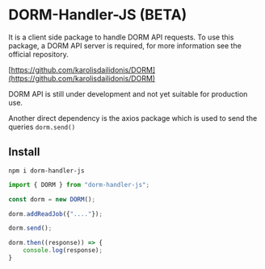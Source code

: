 # DORM-Handler-JS (BETA)

It is a client side package to handle DORM API requests.
To use this package, a DORM API server is required, for more information see the official repository.

[https://github.com/karolisdailidonis/DORM](https://github.com/karolisdailidonis/DORM)

DORM API is still under development and not yet suitable for production use. 

Another direct dependency is the axios package which is used to send the queries ```dorm.send()``` 

## Install
```
npm i dorm-handler-js
```

```js
import { DORM } from "dorm-handler-js";

const dorm = new DORM();

dorm.addReadJob({"...."});

dorm.send();

dorm.then((response)) => {
	console.log(response);
}
```